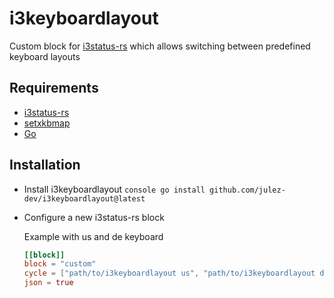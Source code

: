 # i3keyboardlayout

Custom block for [i3status-rs](https://github.com/greshake/i3status-rust) which allows switching between predefined keyboard layouts

## Requirements

- [i3status-rs](https://github.com/greshake/i3status-rust)
- [setxkbmap](https://man.archlinux.org/man/setxkbmap.1.en)
- [Go](https://go.dev/)

## Installation

- Install i3keyboardlayout ```console go install github.com/julez-dev/i3keyboardlayout@latest```
- Configure a new i3status-rs block

    Example with us and de keyboard

    ```toml
    [[block]]
    block = "custom"
    cycle = ["path/to/i3keyboardlayout us", "path/to/i3keyboardlayout de"]
    json = true
    ```
